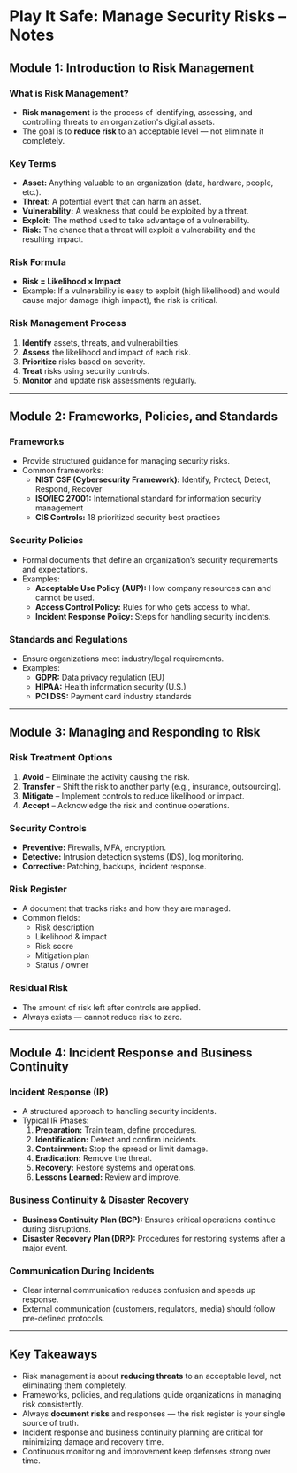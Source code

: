 # Play It Safe: Manage Security Risks – Notes

## Module 1: Introduction to Risk Management

### What is Risk Management?
- **Risk management** is the process of identifying, assessing, and controlling threats to an organization's digital assets.
- The goal is to **reduce risk** to an acceptable level — not eliminate it completely.

### Key Terms
- **Asset:** Anything valuable to an organization (data, hardware, people, etc.).
- **Threat:** A potential event that can harm an asset.
- **Vulnerability:** A weakness that could be exploited by a threat.
- **Exploit:** The method used to take advantage of a vulnerability.
- **Risk:** The chance that a threat will exploit a vulnerability and the resulting impact.

### Risk Formula
- **Risk = Likelihood × Impact**
- Example: If a vulnerability is easy to exploit (high likelihood) and would cause major damage (high impact), the risk is critical.

### Risk Management Process
1. **Identify** assets, threats, and vulnerabilities.
2. **Assess** the likelihood and impact of each risk.
3. **Prioritize** risks based on severity.
4. **Treat** risks using security controls.
5. **Monitor** and update risk assessments regularly.

---

## Module 2: Frameworks, Policies, and Standards

### Frameworks
- Provide structured guidance for managing security risks.
- Common frameworks:
  - **NIST CSF (Cybersecurity Framework):** Identify, Protect, Detect, Respond, Recover
  - **ISO/IEC 27001:** International standard for information security management
  - **CIS Controls:** 18 prioritized security best practices

### Security Policies
- Formal documents that define an organization’s security requirements and expectations.
- Examples:
  - **Acceptable Use Policy (AUP):** How company resources can and cannot be used.
  - **Access Control Policy:** Rules for who gets access to what.
  - **Incident Response Policy:** Steps for handling security incidents.

### Standards and Regulations
- Ensure organizations meet industry/legal requirements.
- Examples:
  - **GDPR:** Data privacy regulation (EU)
  - **HIPAA:** Health information security (U.S.)
  - **PCI DSS:** Payment card industry standards

---

## Module 3: Managing and Responding to Risk

### Risk Treatment Options
1. **Avoid** – Eliminate the activity causing the risk.
2. **Transfer** – Shift the risk to another party (e.g., insurance, outsourcing).
3. **Mitigate** – Implement controls to reduce likelihood or impact.
4. **Accept** – Acknowledge the risk and continue operations.

### Security Controls
- **Preventive:** Firewalls, MFA, encryption.
- **Detective:** Intrusion detection systems (IDS), log monitoring.
- **Corrective:** Patching, backups, incident response.

### Risk Register
- A document that tracks risks and how they are managed.
- Common fields:
  - Risk description
  - Likelihood & impact
  - Risk score
  - Mitigation plan
  - Status / owner

### Residual Risk
- The amount of risk left after controls are applied.
- Always exists — cannot reduce risk to zero.

---

## Module 4: Incident Response and Business Continuity

### Incident Response (IR)
- A structured approach to handling security incidents.
- Typical IR Phases:
  1. **Preparation:** Train team, define procedures.
  2. **Identification:** Detect and confirm incidents.
  3. **Containment:** Stop the spread or limit damage.
  4. **Eradication:** Remove the threat.
  5. **Recovery:** Restore systems and operations.
  6. **Lessons Learned:** Review and improve.

### Business Continuity & Disaster Recovery
- **Business Continuity Plan (BCP):** Ensures critical operations continue during disruptions.
- **Disaster Recovery Plan (DRP):** Procedures for restoring systems after a major event.

### Communication During Incidents
- Clear internal communication reduces confusion and speeds up response.
- External communication (customers, regulators, media) should follow pre-defined protocols.

---

## Key Takeaways
- Risk management is about **reducing threats** to an acceptable level, not eliminating them completely.
- Frameworks, policies, and regulations guide organizations in managing risk consistently.
- Always **document risks** and responses — the risk register is your single source of truth.
- Incident response and business continuity planning are critical for minimizing damage and recovery time.
- Continuous monitoring and improvement keep defenses strong over time.
